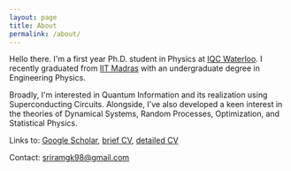 ```yaml
---
layout: page
title: About
permalink: /about/
---
```


Hello there. I'm a first year Ph.D. student in Physics at [IQC Waterloo](https://uwaterloo.ca/institute-for-quantum-computing/). I recently graduated from [IIT Madras](https://www.iitm.ac.in/) with an undergraduate degree in Engineering Physics.

Broadly, I'm interested in Quantum Information and its realization using Superconducting Circuits. Alongside, I've also developed a keen interest in the theories of Dynamical Systems, Random Processes, Optimization, and Statistical Physics.

Links to: [Google Scholar](https://scholar.google.com/citations?user=d9-T--sAAAAJ&hl=en), [brief CV](https://sriramgkn.github.io/docs/CV_ram.pdf), [detailed CV](https://sriramgkn.github.io/docs/CV_detailed_ram.pdf)

Contact: [sriramgk98@gmail.com](mailto:sriramgk98@gmail.com)

<!-- ![Image of Sriram](https://raw.githubusercontent.com/SriramGkn/sriramgkn.github.io/master/images/Outside_Godav.jpeg)
Outside my hostel at IITM! The COVID-19 pandemic forced us out of this beautiful campus with little notice. -->
